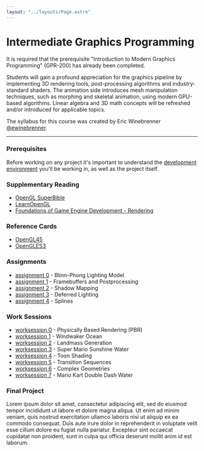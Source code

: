 ```yaml
---
layout: "../layouts/Page.astro"
---
```


# Intermediate Graphics Programming
<div class="highlight"></div>

<p class="lead">It is required that the prerequisite "Introduction to Modern Graphics Programming" (GPR-200) has already been completed.</p>

Students will gain a profound appreciation for the graphics pipeline by implementing 3D rendering tools, post-processing algorithms and industry-standard shaders. The animation side introduces mesh manipulation techniques, such as morphing and skeletal animation, using modern GPU-based algorithms. Linear algebra and 3D math concepts will be refreshed and/or introduced for applicable topics.

The syllabus for this course was created by Eric Winebrenner [@ewinebrenner][].

---

### Prerequisites

Before working on any project it's important to understand the [development environment][] you'll be working in, as well as the project itself.


### Supplementary Reading

*   [OpenGL SuperBible][]
*   [LearnOpenGL][]
*   [Foundations of Game Engine Development - Rendering][]


### Reference Cards

*   [OpenGL45][]
*   [OpenGLES3][]


### Assignments

*   [assignment 0][] - Blinn-Phong Lighting Model
*   [assignment 1][] - Framebuffers and Postprocessing
*   [assignment 2][] - Shadow Mapping
*   [assignment 3][] - Deferred Lighting
*   [assignment 4][] - Splines

<!-- Future Assignments:
*   [assignment 5][] - Skeletal Animations
-->


### Work Sessions

*   [worksession 0][] - Physically Based Rendering (PBR)
*   [worksession 1][] - Windwaker Ocean
*   [worksession 2][] - Landmass Generation
*   [worksession 3][] - Super Mario Sunshine Water
*   [worksession 4][] - Toon Shading
*   [worksession 5][] - Transition Sequences
*   [worksession 6][] - Complex Geometries
*   [worksession 7][] - Mario Kart Double Dash Water

<!-- Future Work Sessions:
*   [worksession 4][] - Mandelbrot Set
-->


### Final Project

Lorem ipsum dolor sit amet, consectetur adipiscing elit, sed do eiusmod tempor incididunt ut labore et dolore magna aliqua. Ut enim ad minim veniam, quis nostrud exercitation ullamco laboris nisi ut aliquip ex ea commodo consequat. Duis aute irure dolor in reprehenderit in voluptate velit esse cillum dolore eu fugiat nulla pariatur. Excepteur sint occaecat cupidatat non proident, sunt in culpa qui officia deserunt mollit anim id est laborum.


<!-- contacts -->
[@ewinebrenner]: https://github.com/ewinebrenner
[sokol headers]: https://github.com/floooh/sokol

<!-- reading -->
[Foundations of Game Engine Development - Rendering]: https://foundationsofgameenginedev.com/#fged2
[OpenGL SuperBible]: https://www.openglsuperbible.com/
[LearnOpenGL]: https://learnopengl.com/

<!-- references -->
[OpenGL45]: https://www.khronos.org/files/opengl45-quick-reference-card.pdf
[OpenGLES3]: https://www.khronos.org/files/opengles3-quick-reference-card.pdf

<!-- pages -->
[FAQ]: faq
[showcase]: showcase
[development environment]: environment

<!-- assignments -->
[assignment 0]: assignments/assignment0
[assignment 1]: assignments/assignment1
[assignment 2]: assignments/assignment2
[assignment 3]: assignments/assignment3
[assignment 4]: assignments/assignment4
[assignment 5]: assignments/assignment5

<!-- worksessions -->
[worksession 0]: worksessions/worksession0
[worksession 1]: worksessions/worksession1
[worksession 2]: worksessions/worksession2
[worksession 3]: worksessions/worksession3
[worksession 4]: worksessions/worksession4
[worksession 5]: worksessions/worksession5
[worksession 6]: worksessions/worksession6
[worksession 7]: worksessions/worksession7
